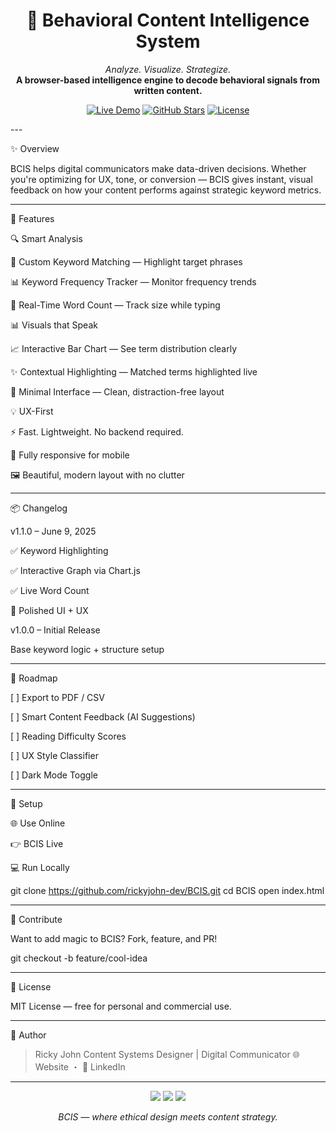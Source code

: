 <p align="center">
</p><h1 align="center">🧠 Behavioral Content Intelligence System</h1><p align="center">
  <i>Analyze. Visualize. Strategize.</i><br/>
  <b>A browser-based intelligence engine to decode behavioral signals from written content.</b>
</p><p align="center">
  <a href="https://rickyjohn-dev.github.io/BCIS/"><img src="https://img.shields.io/badge/Live-Demo-blue?style=for-the-badge&logo=google-chrome" alt="Live Demo" /></a>
  <a href="https://github.com/rickyjohn-dev/BCIS"><img src="https://img.shields.io/github/stars/rickyjohn-dev/BCIS?style=for-the-badge" alt="GitHub Stars" /></a>
  <a href="#license"><img src="https://img.shields.io/badge/License-MIT-yellow.svg?style=for-the-badge" alt="License" /></a>
</p>
---

✨ Overview

BCIS helps digital communicators make data-driven decisions. Whether you're optimizing for UX, tone, or conversion — BCIS gives instant, visual feedback on how your content performs against strategic keyword metrics.


---

🚀 Features

🔍 Smart Analysis

🧾 Custom Keyword Matching — Highlight target phrases

📊 Keyword Frequency Tracker — Monitor frequency trends

🧠 Real-Time Word Count — Track size while typing


📊 Visuals that Speak

📈 Interactive Bar Chart — See term distribution clearly

✨ Contextual Highlighting — Matched terms highlighted live

🧩 Minimal Interface — Clean, distraction-free layout


💡 UX-First

⚡ Fast. Lightweight. No backend required.

📱 Fully responsive for mobile

🖼 Beautiful, modern layout with no clutter



---

📦 Changelog

v1.1.0 – June 9, 2025

✅ Keyword Highlighting

✅ Interactive Graph via Chart.js

✅ Live Word Count

🎨 Polished UI + UX


v1.0.0 – Initial Release

Base keyword logic + structure setup



---

📌 Roadmap

[ ] Export to PDF / CSV

[ ] Smart Content Feedback (AI Suggestions)

[ ] Reading Difficulty Scores

[ ] UX Style Classifier

[ ] Dark Mode Toggle



---

🧰 Setup

🌐 Use Online

👉 BCIS Live

💻 Run Locally

git clone https://github.com/rickyjohn-dev/BCIS.git
cd BCIS
open index.html


---

🤝 Contribute

Want to add magic to BCIS? Fork, feature, and PR!

git checkout -b feature/cool-idea


---

📄 License

MIT License — free for personal and commercial use.


---

👤 Author

> Ricky John
Content Systems Designer | Digital Communicator
🌐 Website ・ 🔗 LinkedIn




---

<p align="center">
  <img src="https://img.shields.io/badge/Clarity-Driven-green?style=flat-square" />
  <img src="https://img.shields.io/badge/UX-Aligned-blue?style=flat-square" />
  <img src="https://img.shields.io/badge/Built%20With-Ethics-critical?style=flat-square" />
</p><p align="center">
  <i>BCIS — where ethical design meets content strategy.</i>
</p>
